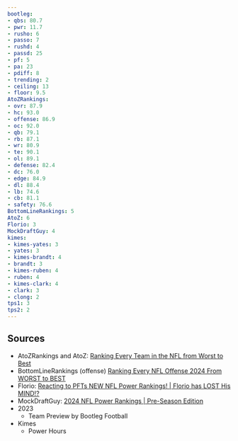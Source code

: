 ```yaml
---
bootleg:
- qbs: 80.7
- pwr: 11.7
- rusho: 6
- passo: 7
- rushd: 4
- passd: 25
- pf: 5
- pa: 23
- pdiff: 8
- trending: 2
- ceiling: 13
- floor: 9.5
AtoZRankings:
- ovr: 87.9
- hc: 93.0
- offense: 86.9
- oc: 92.0
- qb: 79.1
- rb: 87.1
- wr: 80.9
- te: 90.1
- ol: 89.1
- defense: 82.4
- dc: 76.0
- edge: 84.9
- dl: 88.4
- lb: 74.6
- cb: 81.1
- safety: 76.6
BottomLineRankings: 5
AtoZ: 6
Florio: 3
MockDraftGuy: 4
kimes:
- kimes-yates: 3
- yates: 3
- kimes-brandt: 4
- brandt: 3
- kimes-ruben: 4
- ruben: 4
- kimes-clark: 4
- clark: 3
- clong: 2
tps1: 3
tps2: 2
---
```

## Sources
 - AtoZRankings and AtoZ: [Ranking Every Team in the NFL from Worst to Best](https://www.youtube.com/watch?v=1LiNiVGZFCw)
 - BottomLineRankings (offense) [Ranking Every NFL Offense 2024 From WORST to BEST](https://www.youtube.com/watch?v=zAntvjNTrlE)
 - Florio: [Reacting to PFTs NEW NFL Power Rankings! | Florio has LOST His MIND!?](https://www.youtube.com/watch?v=5Vr4vtlmJRE&t=1s)
 - MockDraftGuy: [2024 NFL Power Rankings | Pre-Season Edition](https://www.youtube.com/watch?v=jo6IFyi8NeU)
 - 2023
	 - Team Preview by Bootleg Football
 - Kimes
	 - Power Hours